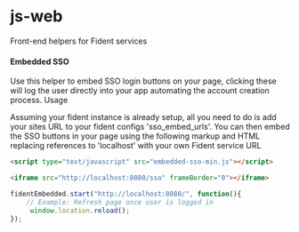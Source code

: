 # js-web
Front-end helpers for Fident services

#### Embedded SSO
Use this helper to embed SSO login buttons on your page, clicking these will log the user directly into your app automating the account creation process.
Usage

Assuming your fident instance is already setup, all you need to do is add your sites URL to your fident configs 'sso_embed_urls'. You can then embed the SSO buttons in your page using the following markup and HTML replacing references to 'localhost' with your own Fident service URL

```html
<script type="text/javascript" src="embedded-sso-min.js"></script>

<iframe src="http://localhost:8080/sso" frameBorder="0"></iframe>
```

```js
fidentEmbedded.start("http://localhost:8080/", function(){
	// Example: Refresh page once user is logged in
	 window.location.reload();
});
```

